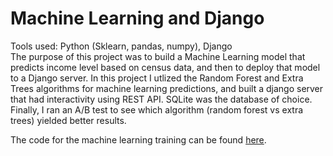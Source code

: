 # Machine Learning and Django
Tools used: Python (Sklearn, pandas, numpy), Django <br>
The purpose of this project was to build a Machine Learning model that predicts income level based on census data, and then to deploy that model to a Django server. In this project I utlized the Random Forest and Extra Trees algorithms for machine learning predictions, and built a django server that had interactivity using REST API. SQLite was the database of choice. Finally, I ran an A/B test to see which algorithm (random forest vs extra trees) yielded better results. <br>

The code for the machine learning training can be found [here](https://nbviewer.jupyter.org/github/pratsingh/ML_Django_Project/blob/main/research/ML.ipynb).
